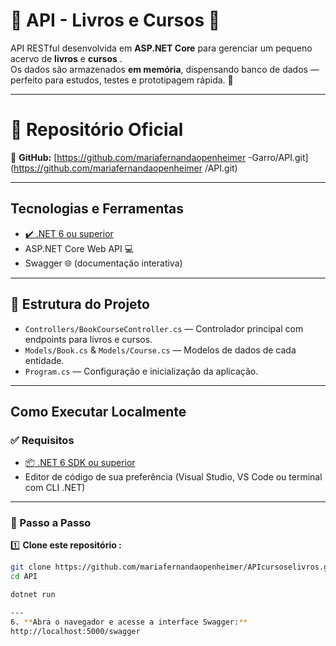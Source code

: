 # 🌸 API - Livros e Cursos 🌸

API RESTful desenvolvida em **ASP.NET Core** para gerenciar um pequeno acervo de **livros** e **cursos** .  
Os dados são armazenados **em memória**, dispensando banco de dados — perfeito para estudos, testes e prototipagem rápida. 🌷

---

# 🌼 Repositório Oficial

🔗 **GitHub:** [https://github.com/mariafernandaopenheimer
-Garro/API.git](https://github.com/mariafernandaopenheimer
/API.git)

---

##  Tecnologias e Ferramentas

- [✔️ .NET 6 ou superior](https://dotnet.microsoft.com/)
- ASP.NET Core Web API 💻
- Swagger 🌐 (documentação interativa)

---

## 📁 Estrutura do Projeto

- `Controllers/BookCourseController.cs` — Controlador principal com endpoints para livros e cursos.
- `Models/Book.cs` & `Models/Course.cs` — Modelos de dados de cada entidade.
- `Program.cs` — Configuração e inicialização da aplicação.

---

##  Como Executar Localmente

### ✅ Requisitos

- [📦 .NET 6 SDK ou superior](https://dotnet.microsoft.com/en-us/download/dotnet)
- Editor de código de sua preferência (Visual Studio, VS Code ou terminal com CLI .NET)

---

### 🌸 Passo a Passo

1️⃣ **Clone este repositório :**  
```bash
git clone https://github.com/mariafernandaopenheimer/APIcursoselivros.git
cd API

dotnet run

---
6. **Abra o navegador e acesse a interface Swagger:**
http://localhost:5000/swagger
